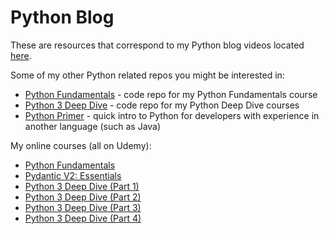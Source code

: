 # Python Blog

These are resources that correspond to my Python blog videos located [here](https://www.youtube.com/channel/UCOsGw17tMhM4-GBjvQnXGzQ).

Some of my other Python related repos you might be interested in:

- [Python Fundamentals](https://github.com/fbaptiste/python-fundamentals) - code repo for my Python Fundamentals course
- [Python 3 Deep Dive](https://github.com/fbaptiste/python-deepdive) - code repo for my Python Deep Dive courses
- [Python Primer](https://github.com/fbaptiste/python-primer) - quick intro to Python for developers with experience in another language (such as Java)

My online courses (all on Udemy):

- [Python Fundamentals](https://www.udemy.com/course/python3-fundamentals/?referralCode=DA09C6F40CEC38C942F6)
- [Pydantic V2: Essentials](https://www.udemy.com/course/pydantic/?referralCode=581AD0DC27E0E1EDB538)
- [Python 3 Deep Dive (Part 1)](https://www.udemy.com/course/python-3-deep-dive-part-1/?referralCode=E46B931C71EE01845062)
- [Python 3 Deep Dive (Part 2)](https://www.udemy.com/course/python-3-deep-dive-part-2/?referralCode=3E7AFEF5174F04E5C8D4)
- [Python 3 Deep Dive (Part 3)](https://www.udemy.com/course/python-3-deep-dive-part-3/?referralCode=C5B0D9AB965B9BF4C49F)
- [Python 3 Deep Dive (Part 4)](https://www.udemy.com/course/python-3-deep-dive-part-4/?referralCode=3BB758BE4C04FB983E6F)
